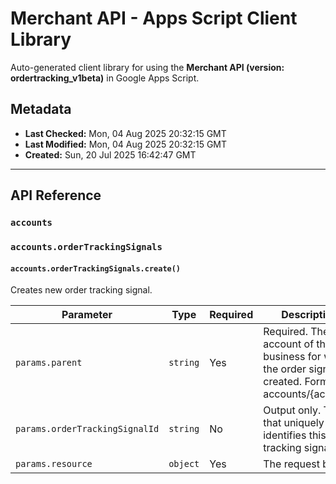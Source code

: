 # Merchant API - Apps Script Client Library

Auto-generated client library for using the **Merchant API (version: ordertracking_v1beta)** in Google Apps Script.

## Metadata

- **Last Checked:** Mon, 04 Aug 2025 20:32:15 GMT
- **Last Modified:** Mon, 04 Aug 2025 20:32:15 GMT
- **Created:** Sun, 20 Jul 2025 16:42:47 GMT



---

## API Reference

### `accounts`

### `accounts.orderTrackingSignals`

#### `accounts.orderTrackingSignals.create()`

Creates new order tracking signal.

| Parameter | Type | Required | Description |
|---|---|---|---|
| `params.parent` | `string` | Yes | Required. The account of the business for which the order signal is created. Format: accounts/{account} |
| `params.orderTrackingSignalId` | `string` | No | Output only. The ID that uniquely identifies this order tracking signal. |
| `params.resource` | `object` | Yes | The request body. |